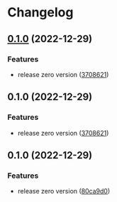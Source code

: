 # Changelog

## [0.1.0](https://github.com/TheHatSky/qa-dashboard-reporter/compare/v0.1.0...v0.1.0) (2022-12-29)


### Features

* release zero version ([3708621](https://github.com/TheHatSky/qa-dashboard-reporter/commit/37086217bd033c7412ded5cea5c79dd06958b2cd))

## 0.1.0 (2022-12-29)


### Features

* release zero version ([3708621](https://github.com/TheHatSky/qa-dashboard-reporter/commit/37086217bd033c7412ded5cea5c79dd06958b2cd))

## 0.1.0 (2022-12-29)


### Features

* release zero version ([80ca9d0](https://github.com/TheHatSky/qa-dashboard-reporter/commit/80ca9d01c72e1323fa375f05929d273d4b2bbb19))
